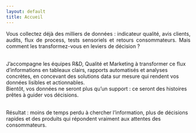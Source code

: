 ```yaml
---
layout: default
title: Accueil
---
```


<p style="text-align: justify;">
Vous collectez déjà des milliers de données : indicateur qualité, avis clients, audits, flux de process, tests sensoriels et retours consommateurs. Mais comment les transformez-vous en leviers de décision ?<br><br>

J’accompagne les équipes R&D, Qualité et Marketing à transformer ce flux d’informations en tableaux clairs, rapports automatisés et analyses concrètes, en concevant des solutions data sur mesure qui rendent vos données lisibles et actionnables.<br>
Bientôt, vos données ne seront plus qu’un support : ce seront des histoires prêtes à guider vos décisions.<br><br>

Résultat : moins de temps perdu à chercher l’information, plus de décisions rapides et des produits qui répondent vraiment aux attentes des consommateurs.
</p>

